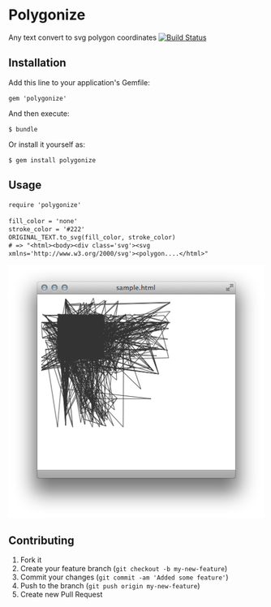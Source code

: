 # Polygonize

Any text convert to svg polygon coordinates
[![Build Status](https://secure.travis-ci.org/CloudifySource/cloudify.png)](http://travis-ci.org/milligramme/polygonize)

## Installation

Add this line to your application's Gemfile:

    gem 'polygonize'

And then execute:

    $ bundle

Or install it yourself as:

    $ gem install polygonize

## Usage

    require 'polygonize'
	
	fill_color = 'none'
	stroke_color = '#222'
	ORIGINAL_TEXT.to_svg(fill_color, stroke_color)
	# => "<html><body><div class='svg'><svg xmlns='http://www.w3.org/2000/svg'><polygon....</html>"

  ![Svg](./examples/svg.png)

## Contributing

1. Fork it
2. Create your feature branch (`git checkout -b my-new-feature`)
3. Commit your changes (`git commit -am 'Added some feature'`)
4. Push to the branch (`git push origin my-new-feature`)
5. Create new Pull Request
